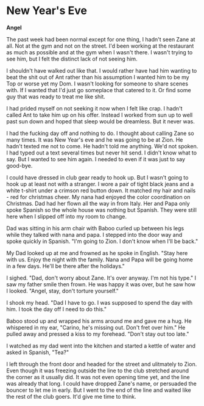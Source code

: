 # New Year's Eve

**Angel**

The past week had been normal except for one thing, I hadn't seen Zane at all.  Not at the gym and not on the street.  I'd been working at the restaurant as much as possible and at the gym when I wasn't there.  I wasn't trying to see him, but I felt the distinct lack of not seeing him.

I shouldn't have walked out like that.  I would rather have had him wanting to beat the shit out of Ant rather than his assumption I wanted him to be my Top or worse yet my Dom.  I wasn't looking for someone to share scenes with.  If I wanted that I'd just go someplace that catered to it.  Or find some guy that was ready to treat me like shit.

I had prided myself on not seeking it now when I felt like crap.  I hadn't called Ant to take him up on his offer.  Instead I worked from sun up to well past sun down and hoped that sleep would be dreamless.  But it never was.

I had the fucking day off and nothing to do.  I thought about calling Zane so many times.  It was New Year's eve and he was going to be at Zion.  He hadn't texted me not to come.  He hadn't told me anything.  We'd not spoken.  I had typed out a text several times but never hit send.  I didn't know what to say.  But I wanted to see him again.  I needed to even if it was just to say good-bye.

I could have dressed in club gear ready to hook up.  But I wasn't going to hook up at least not with a stranger.  I wore a pair of tight black jeans and a white t-shirt under a crimson red button down.  It matched my hair and nails - red for christmas cheer.  My nana had enjoyed the color coordination on Christmas.  Dad had her flown all the way in from Italy.  Her and Papa only spoke Spanish so the whole house was nothing but Spanish.  They were still here when I slipped off into my room to change.

Dad was sitting in his arm chair with Baboo curled up between his legs while they talked with nana and papa.  I stepped into the door way and spoke quickly in Spanish.  "I'm going to Zion.  I don't know when I'll be back."

My Dad looked up at me and frowned as he spoke in English.  "Stay here with us.  Enjoy the night with the family.  Nana and Papa will be going home in a few days.  He'll be there after the holidays."

I sighed.  "Dad, don't worry about Zane.  It's over anyway.  I'm not his type."  I saw my father smile then frown.  He was happy it was over, but he saw how I looked.  "Angel, stay, don't torture yourself."

I shook my head.  "Dad I have to go.  I was supposed to spend the day with him.  I took the day off I need to do this."

Baboo stood up and wrapped his arms around me and gave me a hug.  He whispered in my ear, "Carino, he's missing out.  Don't fret over him."  He pulled away and pressed a kiss to my forehead.  "Don't stay out too late."

I watched as my dad went into the kitchen and started a kettle of water and asked in Spanish, "Tea?"

I left through the front door and headed for the street and ulitmately to Zion.  Even though it was freezing outside the line to the club stretched around the corner as it usually did.  It was not even opening time yet, and the line was already that long.  I could have dropped Zane's name, or persuaded the bouncer to let me in early.  But I went to the end of the line and waited like the rest of the club goers.  It'd give me time to think.